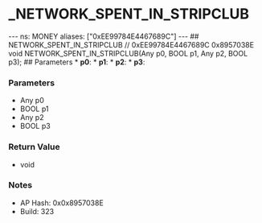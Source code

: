 # _NETWORK_SPENT_IN_STRIPCLUB

--- ns: MONEY aliases: ["0xEE99784E4467689C"] --- ## NETWORK_SPENT_IN_STRIPCLUB  // 0xEE99784E4467689C 0x8957038E void NETWORK_SPENT_IN_STRIPCLUB(Any p0, BOOL p1, Any p2, BOOL p3);   ## Parameters * **p0**: * **p1**: * **p2**: * **p3**:

### Parameters
* Any p0
* BOOL p1
* Any p2
* BOOL p3

### Return Value
* void

### Notes
* AP Hash: 0x0x8957038E
* Build: 323

